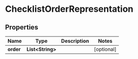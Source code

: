 # ChecklistOrderRepresentation

## Properties
Name | Type | Description | Notes
------------ | ------------- | ------------- | -------------
**order** | **List&lt;String&gt;** |  |  [optional]
